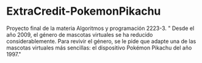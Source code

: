 # ExtraCredit-PokemonPikachu
Proyecto final de la materia Algoritmos y programación 2223-3. " Desde el año 2009, el género de mascotas virtuales se ha reducido considerablemente. Para revivir el género, se le pide que adapte una de las mascotas virtuales más sencillas: el dispositivo Pokémon Pikachu del año 1997."
